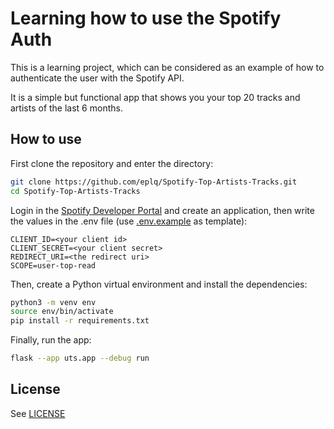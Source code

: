 # Learning how to use the Spotify Auth

This is a learning project, which can be considered as an example of how to authenticate the user with the Spotify API.

It is a simple but functional app that shows you your top 20 tracks and artists of the last 6 months.

## How to use

First clone the repository and enter the directory:

```sh
git clone https://github.com/eplq/Spotify-Top-Artists-Tracks.git
cd Spotify-Top-Artists-Tracks
```

Login in the [Spotify Developer Portal](https://developer.spotify.com/dashboard) and create an application, then write the values in the .env file (use [.env.example](./.env.example) as template):

```env
CLIENT_ID=<your client id>
CLIENT_SECRET=<your client secret>
REDIRECT_URI=<the redirect uri>
SCOPE=user-top-read
```

Then, create a Python virtual environment and install the dependencies:

```sh
python3 -m venv env
source env/bin/activate
pip install -r requirements.txt
```

Finally, run the app:

```sh
flask --app uts.app --debug run
```

## License

See [LICENSE](./LICENSE)

